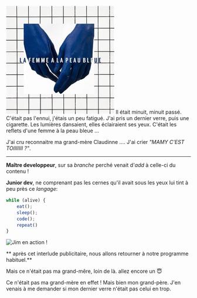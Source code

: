 <img src="u3663729005830.jpg">
Il était minuit, minuit passé. C'était pas l'ennui, j'étais un peu fatigué. J'ai pris un dernier verre, puis une cigarette. Les lumières dansaient, elles éclairaient ses yeux. C'était les reflets d'une femme à la peau bleue ...

J'ai cru reconnaitre ma grand-mère Claudinne ....
J'ai crier *"MAMY C'EST TOIIIIIII ?"*. 

---

**Maître developpeur**, sur sa _branche_ perché venait d'_add_ à celle-ci du contenu !

**Junior dev**, ne comprenant pas les cernes qu'il avait sous les yeux lui tint à peu près ce _langage_:

```javascript
while (alive) {
    eat();
    sleep();
    code();
    repeat()
}
```
![Jim en action !](https://media.giphy.com/media/fQZX2aoRC1Tqw/source.gif)


** après cet interlude publicitaire, nous allons retourner à notre programme habituel.**

Mais ce n'était pas ma grand-mêre, loin de là. 
allez encore un :innocent:

Ce n'était pas ma grand-mère en effet ! Mais bien mon grand-père. J'en venais à me demander si mon dernier verre n'était pas celui en trop. 
